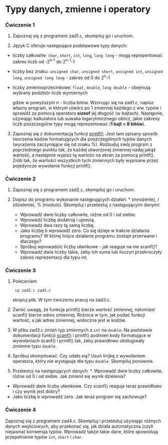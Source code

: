 # Typy danych, zmienne i operatory

### **Ćwiczenie 1**

1. Zapoznaj się z programem zad1.c, skompiluj go i uruchom.

2. Język C oferuje następujące podstawowe typy danych:

  * liczby całkowite: `char`, `short`, `int`, `long`, `long long` - mogą reprezentować zakres liczb od -2<sup>n-1</sup> do 2<sup>n-1</sup>-1
  
  * liczby bez znaku: `unsigned char`, `unsigned short`, `unsigned int`, `unsigned long`, `unsigned long long` - zakres od 0 do 2<sup>n</sup>-1 
  * liczby zmiennoprzecinkowe: `float`, `double`, `long double` - obejmują wybrany podzbiór liczb wymiernych
  
     gdzie w powyższym n - liczba bitów. Wzorując się na zad1.c, napisz własny program, w którym utwórz po 1 zmiennej każdego z ww. typów i sprawdź za pomocą operatora **sizeof** jej długość (w bajtach). Następnie, używając kalkulatora lub suwaka logarytmicznego oblicz, jakie zakresy liczb poszczególne typy mogą reprezentować (**1 bajt = 8 bitów**).  
3. Zapoznaj się z dokumentacją funkcji [printf()](http://www.cplusplus.com/reference/cstdio/printf/). Jest tam opisany sposób tworzenia kodów formatujących dla poszczególnych typów danych (wyrażenia zaczynające się od znaku %). Rozbuduj swój program z poprzedniego punktu tak, że każdej utworzonej zmiennej nadaj jakąś wartość, a następnie wypisz tą wartość na ekran za pomocą printf(). Zrób tak, że wartości wszystkich tych zmiennych były wypisane przez pojedyncze wywołanie funkcji printf().

### **Ćwiczenie 2**

1. Zapoznaj się z programem zad2.c, skompiluj go i uruchom.
2. Dopisz do programu wykonanie następujących działań: * (mnożenie), / (dzielenie), % (modulo). Skompiluj i przetestuj z następującymi danymi:

   * Wprowadź dwie liczby całkowite, różne od 0 i od siebie.
   * Wprowadź liczbę dodatnią i ujemną.
   * Wprowadź dwa razy tą samą liczbę.
   * Jako liczbę b wprowadź zero. Co się dzieje w trakcie działania programu? W której linijce działanie programu zostaje przerwane i dlaczego?
   * Spróbuj wprowadzić liczby ułamkowe - jak reaguje na nie scanf()?
   * Wprowadź dwie liczby takie, żeby ich suma lub iloczyn przekroczyły zakres reprezentacji dla typu int.


### **Ćwiczenie 3**

1. Poleceniem

        cp zad2.c zad3.c
       
   skopiuj plik. W tym ćwiczeniu pracuj na zad3.c.
   
2. Zwróć uwagę, że funkcja printf() bierze *wartość* zmiennej, natomiast scanf() bierze *adres* zmiennej. Różnica w tym, jak podać funkcji wartość, a jak adres zmiennej, widoczna jest w kodzie.
3. W pliku zad3.c zmień typ zmiennych z `int` na `double`. Na podstawie dokumentacji funkcji [scanf()](http://www.cplusplus.com/reference/cstdio/scanf/) i printf() podmień kody formatujące w wywołaniach scanf() i printf() tak, żeby prawidłowo obsługiwały zmienne typu `double`.
4. Spróbuj skompilować. Czy udało się? Usuń linijkę z wywołaniem operatora, który nie występuje dla typu `double`. Skompiluj ponownie.
5. Przetestuj na następujących danych:
  *. Wprowadź dwie liczby całkowite, różne od 0 i od siebie. Jak zmienił się wynik dzielenia?
  * Wprowadź dwie liczby ułamkowe. Czy scanf() reaguje teraz prawidłowo i czy wynik jest dobry?
  * Jako liczbę b wprowadź zero. Jak teraz program się zachowuje?

### **Ćwiczenie 4**

Zapoznaj się z programem zad4.c. Skompiluj i przetestuj używając różnych danych wejściowych, aby przekonać się, jak działa automatyczna (czyli niejawna) konwersja typów. Wprowadź także takie dane, które spowodują przepełnienie typów `int`, `short` i `char`.
